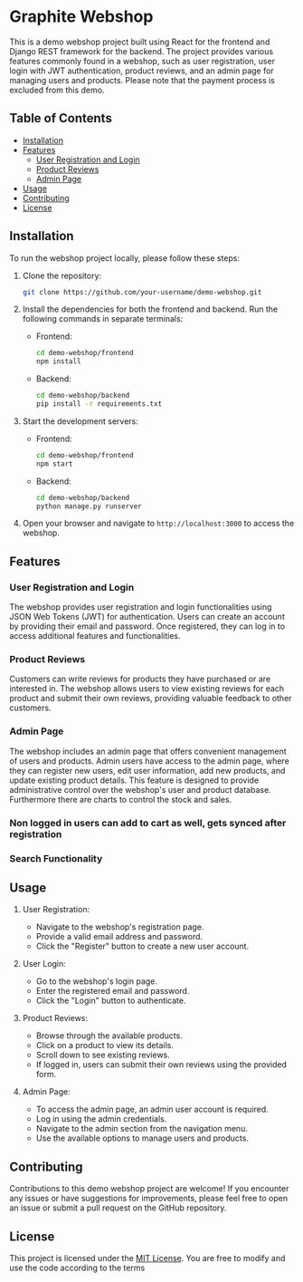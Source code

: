 # Graphite Webshop

This is a demo webshop project built using React for the frontend and Django REST framework for the backend. The project provides various features commonly found in a webshop, such as user registration, user login with JWT authentication, product reviews, and an admin page for managing users and products. Please note that the payment process is excluded from this demo.

## Table of Contents

- [Installation](#installation)
- [Features](#features)
  - [User Registration and Login](#user-registration-and-login)
  - [Product Reviews](#product-reviews)
  - [Admin Page](#admin-page)
- [Usage](#usage)
- [Contributing](#contributing)
- [License](#license)

## Installation

To run the webshop project locally, please follow these steps:

1. Clone the repository:

   ```bash
   git clone https://github.com/your-username/demo-webshop.git
   ```

2. Install the dependencies for both the frontend and backend. Run the following commands in separate terminals:

   - Frontend:

     ```bash
     cd demo-webshop/frontend
     npm install
     ```

   - Backend:

     ```bash
     cd demo-webshop/backend
     pip install -r requirements.txt
     ```

3. Start the development servers:

   - Frontend:

     ```bash
     cd demo-webshop/frontend
     npm start
     ```

   - Backend:

     ```bash
     cd demo-webshop/backend
     python manage.py runserver
     ```

4. Open your browser and navigate to `http://localhost:3000` to access the webshop.

## Features

### User Registration and Login

The webshop provides user registration and login functionalities using JSON Web Tokens (JWT) for authentication. Users can create an account by providing their email and password. Once registered, they can log in to access additional features and functionalities.

### Product Reviews

Customers can write reviews for products they have purchased or are interested in. The webshop allows users to view existing reviews for each product and submit their own reviews, providing valuable feedback to other customers.

### Admin Page

The webshop includes an admin page that offers convenient management of users and products. Admin users have access to the admin page, where they can register new users, edit user information, add new products, and update existing product details. This feature is designed to provide administrative control over the webshop's user and product database. Furthermore there are charts to control the stock and sales.

### Non logged in users can add to cart as well, gets synced after registration

### Search Functionality


## Usage

1. User Registration:
   - Navigate to the webshop's registration page.
   - Provide a valid email address and password.
   - Click the "Register" button to create a new user account.

2. User Login:
   - Go to the webshop's login page.
   - Enter the registered email and password.
   - Click the "Login" button to authenticate.

3. Product Reviews:
   - Browse through the available products.
   - Click on a product to view its details.
   - Scroll down to see existing reviews.
   - If logged in, users can submit their own reviews using the provided form.

4. Admin Page:
   - To access the admin page, an admin user account is required.
   - Log in using the admin credentials.
   - Navigate to the admin section from the navigation menu.
   - Use the available options to manage users and products.

## Contributing

Contributions to this demo webshop project are welcome! If you encounter any issues or have suggestions for improvements, please feel free to open an issue or submit a pull request on the GitHub repository.

## License

This project is licensed under the [MIT License](https://opensource.org/licenses/MIT). You are free to modify and use the code according to the terms
